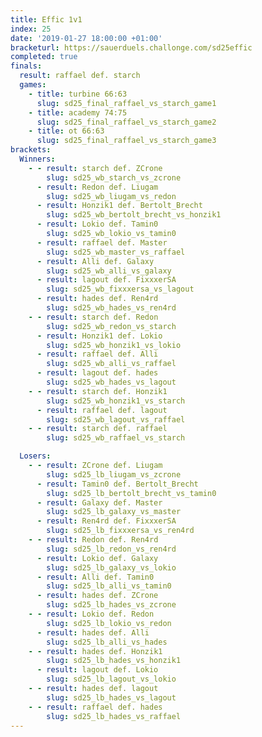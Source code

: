 ```yaml
---
title: Effic 1v1
index: 25
date: '2019-01-27 18:00:00 +01:00'
bracketurl: https://sauerduels.challonge.com/sd25effic
completed: true
finals:
  result: raffael def. starch
  games:
    - title: turbine 66:63
      slug: sd25_final_raffael_vs_starch_game1
    - title: academy 74:75
      slug: sd25_final_raffael_vs_starch_game2
    - title: ot 66:63
      slug: sd25_final_raffael_vs_starch_game3
brackets:
  Winners:
    - - result: starch def. ZCrone
        slug: sd25_wb_starch_vs_zcrone
      - result: Redon def. Liugam
        slug: sd25_wb_liugam_vs_redon
      - result: Honzik1 def. Bertolt_Brecht
        slug: sd25_wb_bertolt_brecht_vs_honzik1
      - result: Lokio def. Tamin0
        slug: sd25_wb_lokio_vs_tamin0
      - result: raffael def. Master
        slug: sd25_wb_master_vs_raffael
      - result: Alli def. Galaxy
        slug: sd25_wb_alli_vs_galaxy
      - result: lagout def. FixxxerSA
        slug: sd25_wb_fixxxersa_vs_lagout
      - result: hades def. Ren4rd
        slug: sd25_wb_hades_vs_ren4rd
    - - result: starch def. Redon
        slug: sd25_wb_redon_vs_starch
      - result: Honzik1 def. Lokio
        slug: sd25_wb_honzik1_vs_lokio
      - result: raffael def. Alli
        slug: sd25_wb_alli_vs_raffael
      - result: lagout def. hades
        slug: sd25_wb_hades_vs_lagout
    - - result: starch def. Honzik1
        slug: sd25_wb_honzik1_vs_starch
      - result: raffael def. lagout
        slug: sd25_wb_lagout_vs_raffael
    - - result: starch def. raffael
        slug: sd25_wb_raffael_vs_starch

  Losers:
    - - result: ZCrone def. Liugam
        slug: sd25_lb_liugam_vs_zcrone
      - result: Tamin0 def. Bertolt_Brecht
        slug: sd25_lb_bertolt_brecht_vs_tamin0
      - result: Galaxy def. Master
        slug: sd25_lb_galaxy_vs_master
      - result: Ren4rd def. FixxxerSA
        slug: sd25_lb_fixxxersa_vs_ren4rd
    - - result: Redon def. Ren4rd
        slug: sd25_lb_redon_vs_ren4rd
      - result: Lokio def. Galaxy
        slug: sd25_lb_galaxy_vs_lokio
      - result: Alli def. Tamin0
        slug: sd25_lb_alli_vs_tamin0
      - result: hades def. ZCrone
        slug: sd25_lb_hades_vs_zcrone
    - - result: Lokio def. Redon
        slug: sd25_lb_lokio_vs_redon
      - result: hades def. Alli
        slug: sd25_lb_alli_vs_hades
    - - result: hades def. Honzik1
        slug: sd25_lb_hades_vs_honzik1
      - result: lagout def. Lokio
        slug: sd25_lb_lagout_vs_lokio
    - - result: hades def. lagout
        slug: sd25_lb_hades_vs_lagout
    - - result: raffael def. hades
        slug: sd25_lb_hades_vs_raffael
---
```

